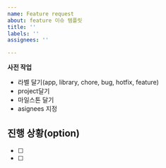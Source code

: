 ```yaml
---
name: Feature request
about: feature 이슈 템플릿
title: ''
labels: ''
assignees: ''

---
```


**사전 작업**
- 라벨 달기(app, library, chore, bug, hotfix, feature)
- project달기
- 마일스톤 달기
- asignees 지정

## 진행 상황(option)
- [ ] 
- [ ] 
